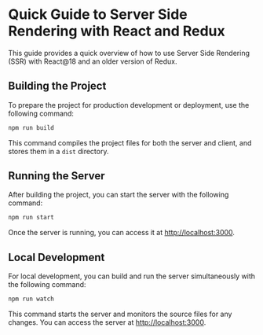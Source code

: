 # Quick Guide to Server Side Rendering with React and Redux

This guide provides a quick overview of how to use Server Side Rendering (SSR) with React@18 and an older version of
Redux.

## Building the Project

To prepare the project for production development or deployment, use the following command:

```bash
npm run build
```

This command compiles the project files for both the server and client, and stores them in a `dist` directory.

## Running the Server

After building the project, you can start the server with the following command:

```bash
npm run start
```

Once the server is running, you can access it at [http://localhost:3000](http://localhost:3000).

## Local Development

For local development, you can build and run the server simultaneously with the following command:

```bash
npm run watch
```

This command starts the server and monitors the source files for any changes. You can access the server
at [http://localhost:3000](http://localhost:3000).

